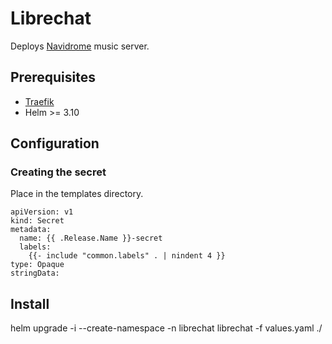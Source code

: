 # Librechat

Deploys [Navidrome](https://github.com/navidrome/navidrome) music server.

## Prerequisites

- [Traefik](https://doc.traefik.io/traefik/setup/kubernetes/)
- Helm >= 3.10

## Configuration

### Creating the secret
Place in the templates directory.

```
apiVersion: v1
kind: Secret
metadata:
  name: {{ .Release.Name }}-secret
  labels:
    {{- include "common.labels" . | nindent 4 }}
type: Opaque
stringData:
```

## Install

helm upgrade -i --create-namespace -n librechat librechat -f values.yaml ./